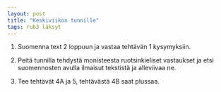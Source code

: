```yaml
---
layout: post
title: "Keskiviikon tunnille"
tags: rub3 läksyt
---
```


1. Suomenna text 2 loppuun ja vastaa tehtävän 1 kysymyksiin.

2. Peitä tunnilla tehdystä monisteesta ruotsinkieliset vastaukset ja etsi suomennosten avulla ilmaisut tekstistä ja alleviivaa ne. 

3. Tee tehtävät 4A ja 5, tehtävästä 4B saat plussaa.
